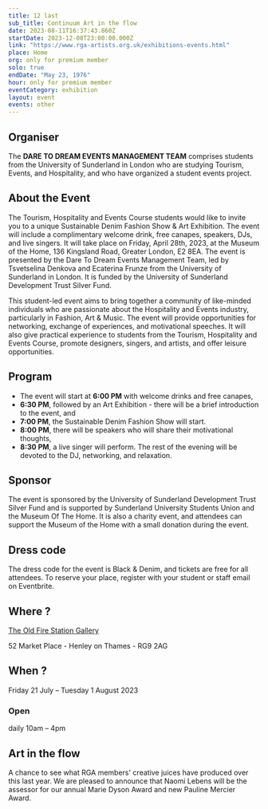 ```yaml
---
title: 12 last
sub_title: Continuum Art in the flow
date: 2023-08-11T16:37:43.860Z
startDate: 2023-12-08T23:00:00.000Z
link: "https://www.rga-artists.org.uk/exhibitions-events.html"
place: Home
org: only for premium member
solo: true
endDate: "May 23, 1976"
hour: only for premium member
eventCategory: exhibition
layout: event
events: other
---
```


## Organiser

The **DARE TO DREAM EVENTS MANAGEMENT TEAM** comprises students from the
University of Sunderland in London who are studying Tourism, Events, and
Hospitality, and who have organized a student events project.

## About the Event

The Tourism, Hospitality and Events Course students would like to invite you to
a unique Sustainable Denim Fashion Show & Art Exhibition. The event will include
a complimentary welcome drink, free canapes, speakers, DJs, and live singers. It
will take place on Friday, April 28th, 2023, at the Museum of the Home, 136
Kingsland Road, Greater London, E2 8EA. The event is presented by the Dare To
Dream Events Management Team, led by Tsvetselina Denkova and Ecaterina Frunze
from the University of Sunderland in London. It is funded by the University of
Sunderland Development Trust Silver Fund.

This student-led event aims to bring together a community of like-minded
individuals who are passionate about the Hospitality and Events industry,
particularly in Fashion, Art & Music. The event will provide opportunities for
networking, exchange of experiences, and motivational speeches. It will also
give practical experience to students from the Tourism, Hospitality and Events
Course, promote designers, singers, and artists, and offer leisure
opportunities.

## Program

- The event will start at **6:00 PM** with welcome drinks and free canapes,
- **6:30 PM**, followed by an Art Exhibition - there will be a brief
  introduction to the event, and
- **7:00 PM**, the Sustainable Denim Fashion Show will start.
- **8:00 PM**, there will be speakers who will share their motivational
  thoughts,
- **8:30 PM**, a live singer will perform. The rest of the evening will be
  devoted to the DJ, networking, and relaxation.

## Sponsor

The event is sponsored by the University of Sunderland Development Trust Silver
Fund and is supported by Sunderland University Students Union and the Museum Of
The Home. It is also a charity event, and attendees can support the Museum of
the Home with a small donation during the event.

## Dress code

The dress code for the event is Black & Denim, and tickets are free for all
attendees. To reserve your place, register with your student or staff email on
Eventbrite.

## Where ?

[The Old Fire Station Gallery](https://goo.gl/maps/JiX4jEDg6P7zYVcH7)

52 Market Place - Henley on Thames - RG9 2AG

## When ?

Friday 21 July – Tuesday 1 August 2023

### Open

daily 10am – 4pm

## Art in the flow

A chance to see what RGA members' creative juices have produced over this last
year. We are pleased to announce that Naomi Lebens will be the assessor for our
annual Marie Dyson Award and new Pauline Mercier Award.
